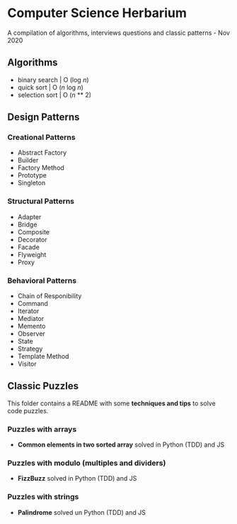 # Computer Science Herbarium

A compilation of algorithms, interviews questions and classic patterns - Nov 2020

## Algorithms

- binary search | O (log _n_)
- quick sort | O (_n_ log _n_)
- selection sort | O (_n_ ** 2)

## Design Patterns

### Creational Patterns

- Abstract Factory
- Builder
- Factory Method
- Prototype
- Singleton

### Structural Patterns

- Adapter
- Bridge
- Composite
- Decorator
- Facade
- Flyweight
- Proxy

### Behavioral Patterns

- Chain of Responibility
- Command
- Iterator
- Mediator
- Memento
- Observer
- State
- Strategy
- Template Method
- Visitor

## Classic Puzzles

This folder contains a README with some __techniques and tips__ to solve code puzzles.

### Puzzles with arrays

- __Common elements in two sorted array__ solved in Python (TDD) and JS

### Puzzles with modulo (multiples and dividers)

- __FizzBuzz__ solved in Python (TDD) and JS

### Puzzles with strings

- __Palindrome__ solved un Python (TDD) and JS
